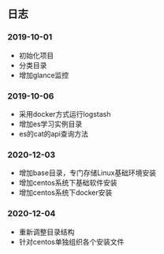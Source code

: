 ## 日志

### 2019-10-01
* 初始化项目
* 分类目录
* 增加glance监控

### 2019-10-06
* 采用docker方式运行logstash
* 增加es学习实例目录
* es的cat的api查询方法

### 2020-12-03
* 增加base目录，专门存储Linux基础环境安装
* 增加centos系统下基础软件安装
* 增加centos系统下docker安装

### 2020-12-04
* 重新调整目录结构
* 针对centos单独组织各个安装文件